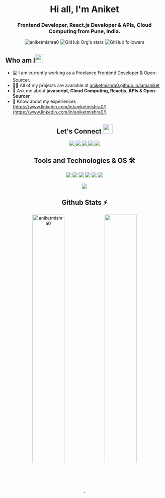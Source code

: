 <h1 align="center">Hi all, I'm Aniket</h1>

<h3 align="center">Frontend Developer, React.js Developer & APIs, Cloud Computing from Pune, India.</h3>

<div align="center">
      <img src="https://komarev.com/ghpvc/?username=aniketmishra0&label=Profile%20views&color=0e75b6&style=flat" alt="aniketmishra0" />
      <img alt="GitHub Org's stars" src="https://img.shields.io/github/stars/aniketmishra0?style=social"> 
      <img alt="GitHub followers" src="https://img.shields.io/github/followers/aniketmishra0?style=social">
</div>

<h2 align="left">Who am I<img src="https://media.giphy.com/media/pDh3IDoUswmZrqdRip/giphy.gif" height="27px" width="25px"></h2>

- 💻 I am currently working as a Freelance Frontend Developer & Open-Sourcer.
- 👨‍💻 All of my projects are available at [aniketmishra0.github.io/iamaniket](https://aniketmishra0.github.io/iamaniket)
- 💬 Ask me about **javascript, Cloud Computing, Reactjs, APIs & Open-Sourcer**
- 📄 Know about my experiences [https://www.linkedin.com/in/aniketmishra0/](https://www.linkedin.com/in/aniketmishra0/)

<h2 align="center"> Let's Connect <img src="https://media.giphy.com/media/jOz35yxbuhvVQDKrce/giphy.gif" height="30px" width="30px"></h2>

<div align="center">
      <a href="https://www.linkedin.com/in/aniketmishra0/">
        <img src="https://img.shields.io/badge/LinkedIn-0077B5?style=for-the-badge&logo=linkedin&logoColor=white">
      </a>
      <a href="https://github.com/aniketmishra0/">
        <img src="https://img.shields.io/badge/GitHub-100000?style=for-the-badge&logo=github&logoColor=white">
      </a>
      <a href="https://www.twitter.com/aniketmishra0/">
        <img src="https://img.shields.io/badge/Twitter-0077B5?style=for-the-badge&logo=twitter&logoColor=white">
      </a>
      <a href="mailto:aniketmishra492@gmail.com">
        <img src="https://img.shields.io/badge/Gmail-D14836?style=for-the-badge&logo=gmail&logoColor=white">
      </a>
      <a href="https://www.instagram.com/being_fury2656/">
        <img src="https://img.shields.io/badge/Instagram-E4405F?style=for-the-badge&logo=instagram&logoColor=white">
      </a>
</div>

<h2 align="center">Tools and Technologies & OS 🛠</h2>
<div align="center">

  <img src="https://img.shields.io/badge/Javascript-FF9900?style=for-the-badge&logo=javascript&logoColor=white" />
  <img src="https://img.shields.io/badge/Python-3776AB?style=for-the-badge&logo=python&logoColor=white" />
  <img src="https://img.shields.io/badge/React-20232A?style=for-the-badge&logo=react&logoColor=61DAFB" />
  <img src="https://img.shields.io/badge/Google_Cloud_Platform-ffb84d?style=for-the-badge&logo=googlecloudplatform&logoColor=white" />
  <img src="https://img.shields.io/badge/Azure-1900ff?style=for-the-badge&logo=azure&logoColor=white" />
  <img src="https://img.shields.io/badge/APIs-3C3C3D?style=for-the-badge&logo=apis&logoColor=white" />
<br>
<br>
  <img align="center" src="https://github-readme-stats.vercel.app/api/top-langs/?username=aniketmishra0&theme=dark&layout=compact&langs_count=20&hide_title=true"/>
</div>

<!-- Github Stats Section -->
<h2 align="center">Github Stats ⚡</h2>
<p align=center>
  <div align=center>
    <a href="https://github.com/aniketmishra0/github-readme-streak-stats" title="Go to Source">
      <img align="center" width="45%" src="https://github-readme-streak-stats.herokuapp.com/?user=aniketmishra0&theme=react&border=61dafb&hide_border=true" alt="aniketmishra0" />
    </a>
    <a href="https://github.com/aniketmishra0/github-readme-stats" title="Go to Source">
      <img align="center" width="45%" src="https://github-readme-stats.vercel.app/api?username=aniketmishra0&show_icons=true&theme=react&border_color=61dafb&hide_border=true" />
    </a>
  </div>
</p>
